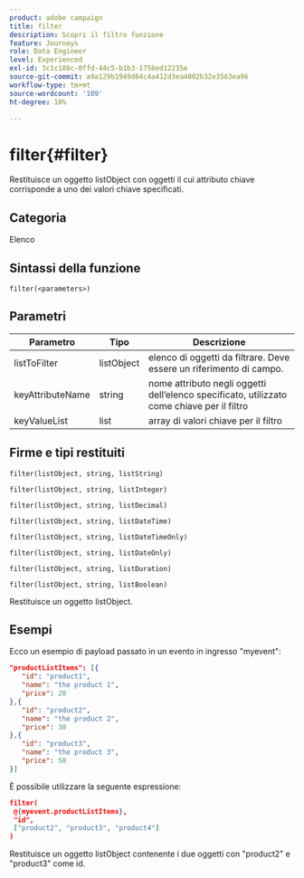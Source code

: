 ```yaml
---
product: adobe campaign
title: filter
description: Scopri il filtro funzione
feature: Journeys
role: Data Engineer
level: Experienced
exl-id: 3c1c188c-0ffd-44c5-b1b3-1758ed12235e
source-git-commit: a9a129b1949d64c4a412d3ea4002b32e3563ea96
workflow-type: tm+mt
source-wordcount: '109'
ht-degree: 10%

---
```


# filter{#filter}

Restituisce un oggetto listObject con oggetti il cui attributo chiave corrisponde a uno dei valori chiave specificati.

## Categoria

Elenco

## Sintassi della funzione

`filter(<parameters>)`

## Parametri

| Parametro | Tipo | Descrizione |
|-----------|------------------|------------------|
| listToFilter | listObject | elenco di oggetti da filtrare. Deve essere un riferimento di campo. |
| keyAttributeName | string | nome attributo negli oggetti dell’elenco specificato, utilizzato come chiave per il filtro |
| keyValueList | list | array di valori chiave per il filtro |

## Firme e tipi restituiti

`filter(listObject, string, listString)`

`filter(listObject, string, listInteger)`

`filter(listObject, string, listDecimal)`

`filter(listObject, string, listDateTime)`

`filter(listObject, string, listDateTimeOnly)`

`filter(listObject, string, listDateOnly)`

`filter(listObject, string, listDuration)`

`filter(listObject, string, listBoolean)`

Restituisce un oggetto listObject.

## Esempi

Ecco un esempio di payload passato in un evento in ingresso &quot;myevent&quot;:

```json
"productListItems": [{
   "id": "product1",
   "name": "the product 1",
   "price": 20
},{
   "id": "product2",
   "name": "the product 2",
   "price": 30
},{
   "id": "product3",
   "name": "the product 3",
   "price": 50
}]
```

È possibile utilizzare la seguente espressione:

```json
filter(
 @{myevent.productListItems},
 "id", 
 ["product2", "product3", "product4"]
)
```

Restituisce un oggetto listObject contenente i due oggetti con &quot;product2&quot; e &quot;product3&quot; come id.
